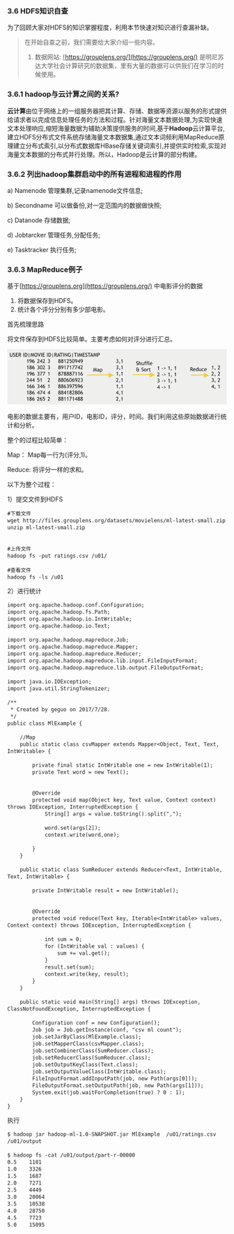 ### 3.6 HDFS知识自查

为了回顾大家对HDFS的知识掌握程度，利用本节快速对知识进行查漏补缺。

> 在开始自查之前，我们需要给大家介绍一些内容。
>
> 1. 数据网站: [https://grouplens.org/](https://grouplens.org/) 是明尼苏达大学社会计算研究的数据集，里有大量的数据可以供我们在学习的时候使用。

### 3.6.1 **hadoop与云计算之间的关系?**

**云计算**由位于网络上的一组服务器把其计算、存储、数据等资源以服务的形式提供给请求者以完成信息处理任务的方法和过程。针对海量文本数据处理,为实现快速文本处理响应,缩短海量数据为辅助决策提供服务的时间,基于**Hadoop**云计算平台,建立HDFS分布式文件系统存储海量文本数据集,通过文本词频利用MapReduce原理建立分布式索引,以分布式数据库HBase存储关键词索引,并提供实时检索,实现对海量文本数据的分布式并行处理。所以，Hadoop是云计算的部分构建。

### 3.6.2 **列出hadoop集群启动中的所有进程和进程的作用**

a\) Namenode 管理集群,记录namenode文件信息;

b\) Secondname 可以做备份,对一定范围内的数据做快照;

c\) Datanode  存储数据;

d\) Jobtarcker 管理任务,分配任务;

e\) Tasktracker   执行任务;

### 3.6.3 MapReduce例子

基于[https://grouplens.org](https://grouplens.org/) 中电影评分的数据

1. 将数据保存到HDFS。
2. 统计各个评分分别有多少部电影。

首先梳理思路

将文件保存到HDFS比较简单。主要考虑如何对评分进行汇总。

![](/assets/3.6_1.png)

电影的数据主要有，用户ID，电影ID，评分，时间。我们利用这些原始数据进行统计和分析。

整个的过程比较简单：

Map： Map每一行为\(评分,1\)。

Reduce: 将评分一样的求和。

以下为整个过程：

1）提交文件到HDFS

```
#下载文件
wget http://files.grouplens.org/datasets/movielens/ml-latest-small.zip
unzip ml-latest-small.zip


#上传文件
hadoop fs -put ratings.csv /u01/

#查看文件
hadoop fs -ls /u01
```

2）进行统计

```
import org.apache.hadoop.conf.Configuration;
import org.apache.hadoop.fs.Path;
import org.apache.hadoop.io.IntWritable;
import org.apache.hadoop.io.Text;

import org.apache.hadoop.mapreduce.Job;
import org.apache.hadoop.mapreduce.Mapper;
import org.apache.hadoop.mapreduce.Reducer;
import org.apache.hadoop.mapreduce.lib.input.FileInputFormat;
import org.apache.hadoop.mapreduce.lib.output.FileOutputFormat;

import java.io.IOException;
import java.util.StringTokenizer;

/**
 * Created by geguo on 2017/7/28.
 */
public class MlExample {

    //Map
    public static class csvMapper extends Mapper<Object, Text, Text, IntWritable> {

        private final static IntWritable one = new IntWritable(1);
        private Text word = new Text();


        @Override
        protected void map(Object key, Text value, Context context) throws IOException, InterruptedException {
            String[] args = value.toString().split(",");

            word.set(args[2]);
            context.write(word,one);

        }
    }

    public static class SumReducer extends Reducer<Text, IntWritable, Text, IntWritable> {

        private IntWritable result = new IntWritable();


        @Override
        protected void reduce(Text key, Iterable<IntWritable> values, Context context) throws IOException, InterruptedException {

            int sum = 0;
            for (IntWritable val : values) {
                sum += val.get();
            }
            result.set(sum);
            context.write(key, result);
        }
    }

    public static void main(String[] args) throws IOException, ClassNotFoundException, InterruptedException {

        Configuration conf = new Configuration();
        Job job = Job.getInstance(conf, "csv ml count");
        job.setJarByClass(MlExample.class);
        job.setMapperClass(csvMapper.class);
        job.setCombinerClass(SumReducer.class);
        job.setReducerClass(SumReducer.class);
        job.setOutputKeyClass(Text.class);
        job.setOutputValueClass(IntWritable.class);
        FileInputFormat.addInputPath(job, new Path(args[0]));
        FileOutputFormat.setOutputPath(job, new Path(args[1]));
        System.exit(job.waitForCompletion(true) ? 0 : 1);
    }
}
```

执行

```
$ hadoop jar hadoop-ml-1.0-SNAPSHOT.jar MlExample  /u01/ratings.csv /u01/output

$ hadoop fs -cat /u01/output/part-r-00000
0.5    1101
1.0    3326
1.5    1687
2.0    7271
2.5    4449
3.0    20064
3.5    10538
4.0    28750
4.5    7723
5.0    15095
```




